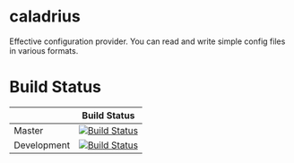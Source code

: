 # caladrius
Effective configuration provider. You can read and write simple config files in various formats.

# Build Status

|             | Build Status                                                                                                            |
|-------------|-------------------------------------------------------------------------------------------------------------------------|
| Master      | [![Build Status](https://travis-ci.org/d3adspace/caladrius.svg?branch=master)](https://travis-ci.org/d3adspace/caladrius) |
| Development | [![Build Status](https://travis-ci.org/d3adspace/caladrius.svg?branch=dev)](https://travis-ci.org/d3adspace/caladrius)    |
